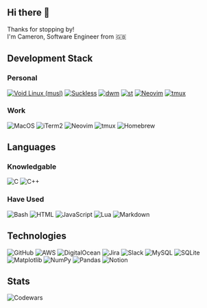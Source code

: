 <h2>Hi there 👋</h2>

<p>Thanks for stopping by!<br>I'm Cameron, Software Engineer from 🇬🇧</p>

<h2>Development Stack</h2>
<h3>Personal</h3>
<p>
  <a href="https://voidlinux.org/"><img alt="Void Linux (musl)" src="https://img.shields.io/badge/Void%20Linux%20(musl)-478061?logo=voidlinux&logoColor=fff" /></a>
  <a href="https://suckless.org/"><img alt="Suckless" src="https://img.shields.io/badge/--1177AA?logo=suckless" /></a>
  <a href="https://dwm.suckless.org/"><img alt="dwm" src="https://img.shields.io/badge/--1177AA?logo=dwm" /></a>
  <a href="https://st.suckless.org/"><img alt="st" src="https://badgen.net/badge/icon/st?icon=terminal&label" /></a>
  <a href="https://neovim.io/"><img alt="Neovim" src="https://img.shields.io/badge/Neovim-57A143?logo=neovim&logoColor=fff" /></a>
  <a href="https://github.com/tmux/tmux/wiki"><img alt="tmux" src="https://img.shields.io/badge/tmux-1BB91F?logo=tmux&logoColor=fff" /></a>
</p>

<h3>Work</h3>
<p>
  <img alt="MacOS" src="https://img.shields.io/badge/macOS-000000?logo=apple&logoColor=F0F0F0" />
  <img alt="iTerm2" src="https://img.shields.io/badge/iTerm2-000000?logo=iterm2&logoColor=fff" />
  <img alt="Neovim" src="https://img.shields.io/badge/Neovim-57A143?logo=neovim&logoColor=fff" />
  <img alt="tmux" src="https://img.shields.io/badge/tmux-1BB91F?logo=tmux&logoColor=fff" />
  <img alt="Homebrew" src="https://img.shields.io/badge/Homebrew-FBB040?logo=homebrew&logoColor=fff" />
</p>

<h2>Languages</h2>
<h3>Knowledgable</h3>
<p>
  <img alt="C" src="https://img.shields.io/badge/C-00599C?logo=c&logoColor=white" />
  <img alt="C++" src="https://img.shields.io/badge/C++-%2300599C.svg?logo=c%2B%2B&logoColor=white" />
  <img alt="" src="https://img.shields.io/badge/Python-3776AB?logo=python&logoColor=fff" />
</p>
<h3>Have Used</h3>
<p>
  <img alt="Bash" src="https://img.shields.io/badge/Bash-4EAA25?logo=gnubash&logoColor=fff" />
  <img alt="HTML" src="https://img.shields.io/badge/HTML-%23E34F26.svg?logo=html5&logoColor=white" />
  <img alt="JavaScript" src="https://img.shields.io/badge/JavaScript-F7DF1E?logo=javascript&logoColor=000" />
  <img alt="Lua" src="https://img.shields.io/badge/Lua-%232C2D72.svg?logo=lua&logoColor=white" />
  <img alt="Markdown" src="https://img.shields.io/badge/Markdown-%23000000.svg?logo=markdown&logoColor=white" />
</p>

<h2>Technologies</h2>
<p>
  <img alt="GitHub" src="https://img.shields.io/badge/GitHub-%23121011.svg?logo=github&logoColor=white" />
  <img alt="AWS" src="https://img.shields.io/badge/AWS-%23FF9900.svg?logo=amazon-web-services&logoColor=white" />
  <img alt="DigitalOcean" src="https://img.shields.io/badge/DigitalOcean-%230167ff.svg?logo=digitalOcean&logoColor=white" />
  <img alt="Jira" src="https://img.shields.io/badge/Jira-0052CC?logo=jira&logoColor=fff" />
  <img alt="Slack" src="https://img.shields.io/badge/Slack-4A154B?logo=slack&logoColor=fff" />
  <img alt="MySQL" src="https://img.shields.io/badge/MySQL-4479A1?logo=mysql&logoColor=fff" />
  <img alt="SQLite" src="https://img.shields.io/badge/SQLite-%2307405e.svg?logo=sqlite&logoColor=white" />
  <img alt="Matplotlib" src="https://custom-icon-badges.demolab.com/badge/Matplotlib-71D291?logo=matplotlib&logoColor=fff" />
  <img alt="NumPy" src="https://img.shields.io/badge/NumPy-4DABCF?logo=numpy&logoColor=fff" />
  <img alt="Pandas" src="https://img.shields.io/badge/Pandas-150458?logo=pandas&logoColor=fff" />
  <img alt="Notion" src="https://img.shields.io/badge/Notion-000?logo=notion&logoColor=fff" />
</p>

<h2>Stats</h2>
<p>
  <img alt="Codewars" src="https://www.codewars.com/users/CameronDudd/badges/large" />
</p>
